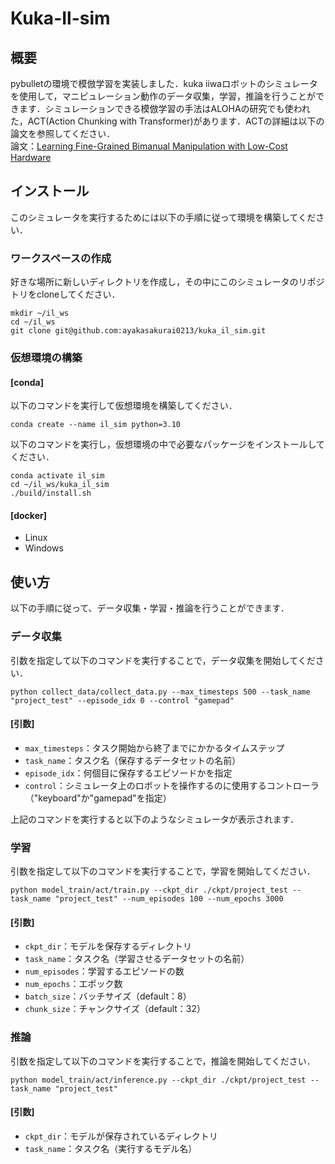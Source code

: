 # Kuka-Il-sim

## 概要
pybulletの環境で模倣学習を実装しました．kuka iiwaロボットのシミュレータを使用して，マニピュレーション動作のデータ収集，学習，推論を行うことができます．シミュレーションできる模倣学習の手法はALOHAの研究でも使われた，ACT(Action Chunking with Transformer)があります．ACTの詳細は以下の論文を参照してください．<br>
論文：[Learning Fine-Grained Bimanual Manipulation with Low-Cost Hardware](https://arxiv.org/abs/2304.13705)


## インストール
このシミュレータを実行するためには以下の手順に従って環境を構築してください．

### ワークスペースの作成
好きな場所に新しいディレクトリを作成し，その中にこのシミュレータのリポジトリをcloneしてください．
```
mkdir ~/il_ws
cd ~/il_ws
git clone git@github.com:ayakasakurai0213/kuka_il_sim.git
```

### 仮想環境の構築

#### [conda]
以下のコマンドを実行して仮想環境を構築してください．
```
conda create --name il_sim python=3.10
```
以下のコマンドを実行し，仮想環境の中で必要なパッケージをインストールしてください．
```
conda activate il_sim
cd ~/il_ws/kuka_il_sim
./build/install.sh
```

#### [docker]
- Linux
- Windows

## 使い方
以下の手順に従って、データ収集・学習・推論を行うことができます．

### データ収集
引数を指定して以下のコマンドを実行することで，データ収集を開始してください．
```
python collect_data/collect_data.py --max_timesteps 500 --task_name "project_test" --episode_idx 0 --control "gamepad"
```

#### [引数]
- ```max_timesteps```：タスク開始から終了までにかかるタイムステップ
- ```task_name```：タスク名（保存するデータセットの名前）
- ```episode_idx```：何個目に保存するエピソードかを指定
- ```control```：シミュレータ上のロボットを操作するのに使用するコントローラ（"keyboard"か"gamepad"を指定）

上記のコマンドを実行すると以下のようなシミュレータが表示されます．

### 学習
引数を指定して以下のコマンドを実行することで，学習を開始してください．

```
python model_train/act/train.py --ckpt_dir ./ckpt/project_test --task_name "project_test" --num_episodes 100 --num_epochs 3000
```

#### [引数]
- ```ckpt_dir```：モデルを保存するディレクトリ
- ```task_name```：タスク名（学習させるデータセットの名前）
- ```num_episodes```：学習するエピソードの数
- ```num_epochs```：エポック数
- ```batch_size```：バッチサイズ（default：8）
- ```chunk_size```：チャンクサイズ（default：32）

### 推論
引数を指定して以下のコマンドを実行することで，推論を開始してください．
```
python model_train/act/inference.py --ckpt_dir ./ckpt/project_test --task_name "project_test"
```

#### [引数]
- ```ckpt_dir```：モデルが保存されているディレクトリ
- ```task_name```：タスク名（実行するモデル名）